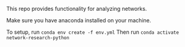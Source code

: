 This repo provides functionality for analyzing networks.

Make sure you have anaconda installed on your machine.

To setup, run `conda env create -f env.yml`
Then run `conda activate network-research-python`